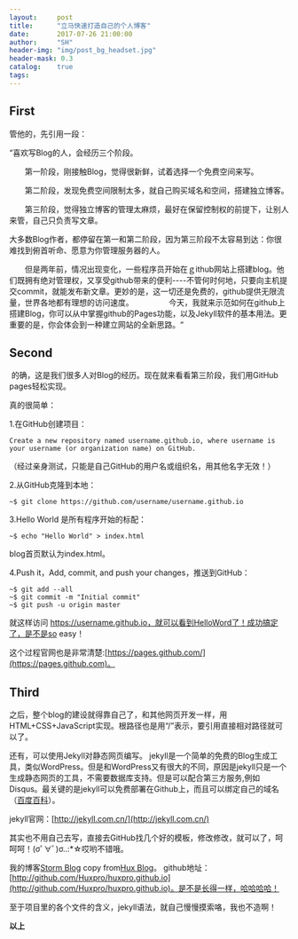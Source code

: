 ```yaml
---
layout:     post
title:      "立马快速打造自己的个人博客"
date:       2017-07-26 21:00:00
author:     "SH"
header-img: "img/post_bg_headset.jpg"
header-mask: 0.3
catalog:    true
tags:
---
```




## First

管他的，先引用一段：<br>

“喜欢写Blog的人，会经历三个阶段。<br>

　　第一阶段，刚接触Blog，觉得很新鲜，试着选择一个免费空间来写。

　　第二阶段，发现免费空间限制太多，就自己购买域名和空间，搭建独立博客。

　　第三阶段，觉得独立博客的管理太麻烦，最好在保留控制权的前提下，让别人来管，自己只负责写文章。

​	大多数Blog作者，都停留在第一和第二阶段，因为第三阶段不太容易到达：你很难找到俯首听命、愿意为你管理服务器的人。


　　但是两年前，情况出现变化，一些程序员开始在ｇithub网站上搭建blog。他们既拥有绝对管理权，又享受github带来的便利----不管何时何地，只要向主机提交commit，就能发布新文章。更妙的是，这一切还是免费的，github提供无限流量，世界各地都有理想的访问速度。
　　
　　今天，我就来示范如何在github上搭建Blog，你可以从中掌握github的Pages功能，以及Jekyll软件的基本用法。更重要的是，你会体会到一种建立网站的全新思路。“

## Second

​	的确，这是我们很多人对Blog的经历。现在就来看看第三阶段，我们用GitHub pages轻松实现。

真的很简单：


1.在GitHub创建项目：<br>

	Create a new repository named username.github.io, where username is your username (or organization name) on GitHub.


（经过亲身测试，只能是自己GitHub的用户名或组织名，用其他名字无效！）

2.从GitHub克隆到本地：<br>

	~$ git clone https://github.com/username/username.github.io


3.Hello World 是所有程序开始的标配：<br>

	~$ echo "Hello World" > index.html
blog首页默认为index.html。

4.Push it，Add, commit, and push your changes，推送到GitHub：<br>

	~$ git add --all
	~$ git commit -m "Initial commit"
	~$ git push -u origin master


就这样访问 https://username.github.io，就可以看到HelloWord了！成功搞定了，是不是so easy！

这个过程官网也是非常清楚:[https://pages.github.com/](https://pages.github.com)。

## Third

之后，整个blog的建设就得靠自己了，和其他网页开发一样，用HTML+CSS+JavaScript实现。根路径也是用“/”表示，要引用直接相对路径就可以了。

还有，可以使用Jekyll对静态网页编写。
jekyll是一个简单的免费的Blog生成工具，类似WordPress。但是和WordPress又有很大的不同，原因是jekyll只是一个生成静态网页的工具，不需要数据库支持。但是可以配合第三方服务,例如Disqus。最关键的是jekyll可以免费部署在Github上，而且可以绑定自己的域名（[百度百科](https://baike.baidu.com/item/jekyll/1164861?fr=aladdin)）。

jekyll官网：[http://jekyll.com.cn/](http://jekyll.com.cn/)

其实也不用自己去写，直接去GitHub找几个好的模板，修改修改，就可以了，呵呵呵！(σﾟ∀ﾟ)σ..:*☆哎哟不错哦。

我的博客[Storm Blog](www.stormstone.xin) copy from[Hux Blog](http://huangxuan.me/)。
github地址：[http://github.com/Huxpro/huxpro.github.io](http://github.com/Huxpro/huxpro.github.io)。是不是长得一样，哈哈哈哈！

至于项目里的各个文件的含义，jekyll语法，就自己慢慢摸索咯，我也不造啊！




**以上**